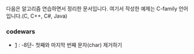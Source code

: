 다음은 알고리즘 연습하면서 정리한 문서입니다.
여기서 작성한 예제는 C-family 언어 입니다.(C, C++, C#, Java)

### codewars
* [1](#) : -8단- 첫째와 마지막 번째 문자(char) 제거하기